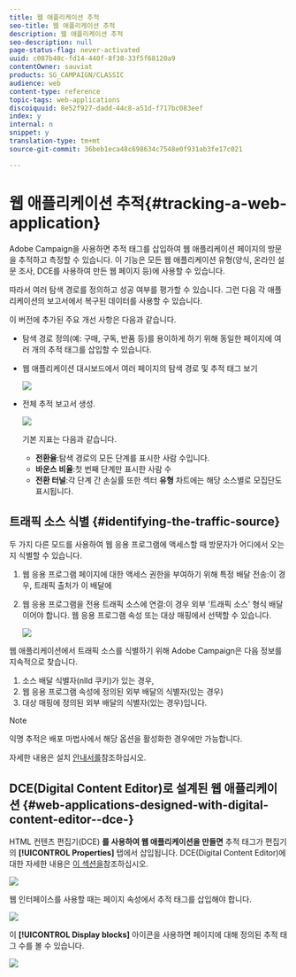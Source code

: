```yaml
---
title: 웹 애플리케이션 추적
seo-title: 웹 애플리케이션 추적
description: 웹 애플리케이션 추적
seo-description: null
page-status-flag: never-activated
uuid: c087b40c-fd14-440f-8f38-33f5f68120a9
contentOwner: sauviat
products: SG_CAMPAIGN/CLASSIC
audience: web
content-type: reference
topic-tags: web-applications
discoiquuid: 8e52f927-dadd-44c8-a51d-f717bc083eef
index: y
internal: n
snippet: y
translation-type: tm+mt
source-git-commit: 36beb1eca48c698634c7548e0f931ab3fe17c021

---
```



# 웹 애플리케이션 추적{#tracking-a-web-application}

Adobe Campaign을 사용하면 추적 태그를 삽입하여 웹 애플리케이션 페이지의 방문을 추적하고 측정할 수 있습니다. 이 기능은 모든 웹 애플리케이션 유형(양식, 온라인 설문 조사, DCE를 사용하여 만든 웹 페이지 등)에 사용할 수 있습니다.

따라서 여러 탐색 경로를 정의하고 성공 여부를 평가할 수 있습니다. 그런 다음 각 애플리케이션의 보고서에서 복구된 데이터를 사용할 수 있습니다.

이 버전에 추가된 주요 개선 사항은 다음과 같습니다.

* 탐색 경로 정의(예: 구매, 구독, 반품 등)를 용이하게 하기 위해 동일한 페이지에 여러 개의 추적 태그를 삽입할 수 있습니다.
* 웹 애플리케이션 대시보드에서 여러 페이지의 탐색 경로 및 추적 태그 보기

   ![](assets/trackers_1.png)

* 전체 추적 보고서 생성.

   ![](assets/trackers_5.png)

   기본 지표는 다음과 같습니다.

   * **전환율**:탐색 경로의 모든 단계를 표시한 사람 수입니다.
   * **바운스 비율**:첫 번째 단계만 표시한 사람 수
   * **전환 터널**:각 단계 간 손실률
   또한 섹터 **유형** 차트에는 해당 소스별로 모집단도 표시됩니다.

## 트래픽 소스 식별 {#identifying-the-traffic-source}

두 가지 다른 모드를 사용하여 웹 응용 프로그램에 액세스할 때 방문자가 어디에서 오는지 식별할 수 있습니다.

1. 웹 응용 프로그램 페이지에 대한 액세스 권한을 부여하기 위해 특정 배달 전송:이 경우, 트래픽 출처가 이 배달에
1. 웹 응용 프로그램을 전용 트래픽 소스에 연결:이 경우 외부 &#39;트래픽 소스&#39; 형식 배달이어야 합니다. 웹 응용 프로그램 속성 또는 대상 매핑에서 선택할 수 있습니다.

   ![](assets/trackers_6.png)

웹 애플리케이션에서 트래픽 소스를 식별하기 위해 Adobe Campaign은 다음 정보를 지속적으로 찾습니다.

1. 소스 배달 식별자(nlId 쿠키)가 있는 경우,
1. 웹 응용 프로그램 속성에 정의된 외부 배달의 식별자(있는 경우)
1. 대상 매핑에 정의된 외부 배달의 식별자(있는 경우)입니다.

>[!NOTE]
>
>익명 추적은 배포 마법사에서 해당 옵션을 활성화한 경우에만 가능합니다.
>
>자세한 내용은 설치 [안내서를](../../installation/using/deploying-an-instance.md)참조하십시오.

## DCE(Digital Content Editor)로 설계된 웹 애플리케이션 {#web-applications-designed-with-digital-content-editor--dce-}

HTML 컨텐츠 편집기(DCE) **를 사용하여 웹 애플리케이션을 만들면** 추적 태그가 편집기의 **[!UICONTROL Properties]** 탭에서 삽입됩니다. DCE(Digital Content Editor)에 대한 자세한 내용은 [이 섹션을](../../web/using/about-campaign-html-editor.md)참조하십시오.

![](assets/trackers_2.png)

웹 인터페이스를 사용할 때는 페이지 속성에서 추적 태그를 삽입해야 합니다.

![](assets/trackers_3.png)

이 **[!UICONTROL Display blocks]** 아이콘을 사용하면 페이지에 대해 정의된 추적 태그 수를 볼 수 있습니다.

![](assets/trackers_4.png)

